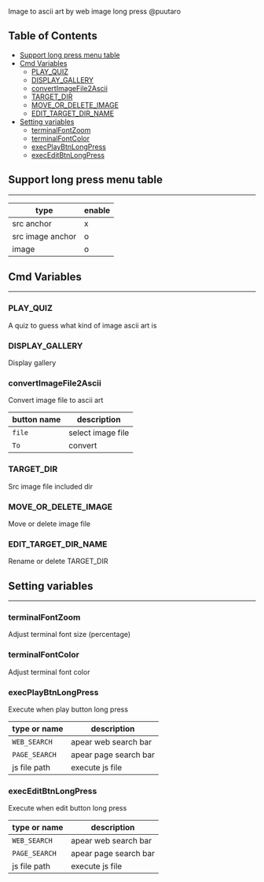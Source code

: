 Image to ascii art by web image long press  @puutaro

Table of Contents
-------
<!-- vim-markdown-toc GFM --> 
* [Support long press menu table](#support-long-press-menu-table)
* [Cmd Variables](#cmd-variables)
	* [PLAY_QUIZ](#play_quiz)
	* [DISPLAY_GALLERY](#display_gallery)
	* [convertImageFile2Ascii](#convertimagefile2ascii)
	* [TARGET_DIR](#target_dir)
	* [MOVE_OR_DELETE_IMAGE](#move_or_delete_image)
	* [EDIT_TARGET_DIR_NAME](#edit_target_dir_name)
* [Setting variables](#setting-variables)
	* [terminalFontZoom](#terminalfontzoom)
	* [terminalFontColor](#terminalfontcolor)
	* [execPlayBtnLongPress](#execplaybtnlongpress)
	* [execEditBtnLongPress](#execeditbtnlongpress)


## Support long press menu table
-------

| type | enable |
| ----- | ----- |
| src anchor | x |
| src image anchor | o |
| image | o |


## Cmd Variables
--------

### PLAY_QUIZ
A quiz to guess what kind of image ascii art is

### DISPLAY_GALLERY
Display gallery

### convertImageFile2Ascii
Convert image file to ascii art

| button name | description |
| ------- | ------- |
| `file` | select image file |
| `To` | convert |

### TARGET_DIR
Src image file included dir

### MOVE_OR_DELETE_IMAGE
Move or delete image file 

### EDIT_TARGET_DIR_NAME
Rename or delete TARGET_DIR


## Setting variables
---------

### terminalFontZoom 
Adjust terminal font size (percentage)

### terminalFontColor
Adjust terminal font color

### execPlayBtnLongPress
Execute when play button long press

| type or name | description |
| ------- | ------- |
| `WEB_SEARCH` | apear web search bar |
| `PAGE_SEARCH` | apear page search bar |
| js file path | execute js file |

### execEditBtnLongPress
Execute when edit button long press

| type or name | description |
| ------- | ------- |
| `WEB_SEARCH` | apear web search bar |
| `PAGE_SEARCH` | apear page search bar |
| js file path | execute js file |
